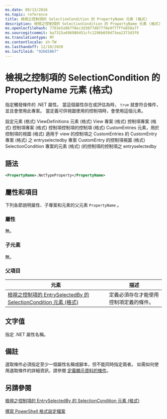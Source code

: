 ```yaml
---
ms.date: 09/13/2016
ms.topic: reference
title: 檢視之控制項的 SelectionCondition 的 PropertyName 元素 (格式)
description: 檢視之控制項的 SelectionCondition 的 PropertyName 元素 (格式)
ms.openlocfilehash: 7783e5a9b7f8ec3d3077d87778e9f77ffe858a7f
ms.sourcegitcommit: ba7315a496986451cfc1296b659d73ea2373d3f0
ms.translationtype: MT
ms.contentlocale: zh-TW
ms.lasthandoff: 12/10/2020
ms.locfileid: "92665867"
---
```

# <a name="propertyname-element-for-selectioncondition-for-controls-for-view-format"></a>檢視之控制項的 SelectionCondition 的 PropertyName 元素 (格式)

指定觸發條件的 .NET 屬性。 當這個屬性存在或評估為時， `true` 就會符合條件，並且會使用此專案。 當定義可供視圖使用的控制項時，會使用這個元素。

設定元素 (格式) ViewDefinitions 元素 (格式) View 專案 (格式) 控制項專案 (格式) 控制項專案 (格式) 控制項控制項的控制項 (格式) CustomEntries 元素，用於控制項的視圖 (格式) 適用于 view 的控制項之 CustomEntries 的 CustomEntry 專案 (格式) 之 entryselectedby 專案 CustomEntry 的控制項視圖 (格式) SelectionCondition 專案的元素 (格式)  (的控制項的控制項之 entryselectedby

## <a name="syntax"></a>語法

```xml
<PropertyName>.NetTypeProperty</PropertyName>
```

## <a name="attributes-and-elements"></a>屬性和項目

下列各節說明屬性、子專案和元素的父元素 `PropertyName` 。

### <a name="attributes"></a>屬性

無。

### <a name="child-elements"></a>子元素

無。

### <a name="parent-elements"></a>父項目

|元素|描述|
|-------------|-----------------|
|[檢視之控制項的 EntrySelectedBy 的 SelectionCondition 元素 (格式)](./selectioncondition-element-for-entryselectedby-for-controls-for-view-format.md)|定義必須存在才能使用控制項定義的條件。|

## <a name="text-value"></a>文字值

指定 .NET 屬性名稱。

## <a name="remarks"></a>備註

選取條件必須指定至少一個屬性名稱或腳本，但不能同時指定兩者。 如需如何使用選取條件的詳細資訊，請參閱 [定義顯示資料的條件](./defining-conditions-for-displaying-data.md)。

## <a name="see-also"></a>另請參閱

[檢視之控制項的 EntrySelectedBy 的 SelectionCondition 元素 (格式)](./selectioncondition-element-for-entryselectedby-for-controls-for-view-format.md)

[撰寫 PowerShell 格式設定檔案](./writing-a-powershell-formatting-file.md)
